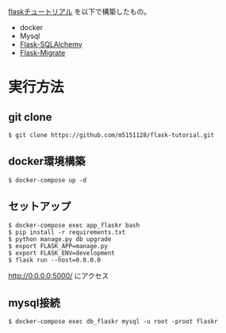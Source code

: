 [flaskチュートリアル](https://msiz07-flask-docs-ja.readthedocs.io/ja/latest/tutorial/index.html) を以下で構築したもの。

* docker
* Mysql
* [Flask-SQLAlchemy](https://flask-sqlalchemy.palletsprojects.com/en/2.x/)
* [Flask-Migrate](https://flask-migrate.readthedocs.io/en/latest/)

# 実行方法

## git clone

```
$ git clone https://github.com/m5151128/flask-tutorial.git
```

## docker環境構築

```
$ docker-compose up -d
```

## セットアップ

```
$ docker-compose exec app_flaskr bash
$ pip install -r requirements.txt
$ python manage.py db upgrade
$ export FLASK_APP=manage.py
$ export FLASK_ENV=development
$ flask run --host=0.0.0.0
```

http://0.0.0.0:5000/ にアクセス


## mysql接続

```
$ docker-compose exec db_flaskr mysql -u root -proot flaskr
```
